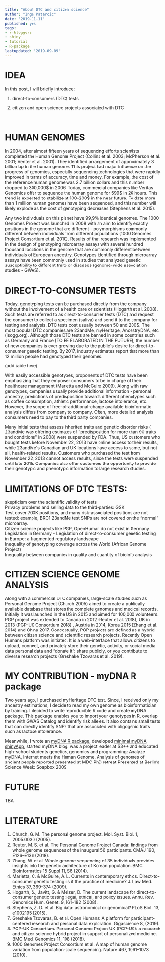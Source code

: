 ```yaml
---
title: "About DTC and citizen science"
author: "Inga Patarcic"
date: '2019-11-11'
published: yes
tags:
- r-bloggers
- shiny
- tutorial
- R-package
lastupdated: '2019-09-09'
---
```


 
  
# IDEA 
  
  In this post, I will briefly introduce:

1. direct-to-consumers (DTC) tests

2. citizen and open science projects associated with DTC 

  
<br />

# HUMAN GENOMES

In 2004, after almost fifteen years of sequencing efforts scientists completed the Human Genome Project (Collins et al. 2003; McPherson et al. 2001; Venter et al. 2001). They identified arrangement of approximately 3 billion bp in the human genome. This project had major influence on the progress of genomics, especially sequencing technologies that were rapidly improved in terms of accuracy, time and money. For example, the cost of the reference human genome was 2.7 billion dollars and this number dropped to 300,000$ in 2006. Today, commercial companies like Veritas Genomics offer to sequence the human genome for 599$ in 26 hours. This trend is expected to stabilize at 100-200$ in the near future. To date more than 1 million human genomes have been sequenced, and this number will likely explode as the cost of genotyping decreases  (Stephens et al. 2015).

Any two individuals on this planet have 99,9% identical genomes. The 1000 Genomes Project was launched in 2008 with an aim to identify exactly positions in the genome that are different - polymorphisms commonly different between individuals from different populations (1000 Genomes Project Consortium et al. 2010). Results of that research was implemented in the design of genotyping microarray assays with several hundred thousand locations in the genome that are commonly different between individuals of European ancestry. Genotypes identified through microarray assays have been commonly used in studies that analyzed genetic susceptibility to different traits or diseases (genome-wide association studies - GWAS).


# DIRECT-TO-CONSUMER TESTS

Today, genotyping tests can be purchased directly from the company without the involvement of a health care or scientists (Hogarth et al. 2008). Such tests are referred to as direct-to-consumer tests (DTC) and request the consumer to collect a specimen (saliva) and send it to the company for testing and analysis. DTC tests cost usually between 50 and 200$. The most popular DTC companies are 23andMe, myHeritage, AncestryDNA, etc (isogg.org). Although those DTC tests are banned in some countries such as Germany and France [TO BE ELABORATED IN THE FUTURE], the number of new companies is ever growing due to the public's desire for direct-to-consumer genetic testing. By 2017, industry estimates report that more than 12 million people had genotyped their genomes. 

(add table here)


With easily accessible genotypes, proponents of DTC tests have been emphasizing that they empower consumers to be in charge of their healthcare management (Marietta and McGuire 2009). Along with raw genotypes, companies usually provide additional information - personal ancestry, predictions of predisposition towards different phenotypes such as coffee consumption, athletic performance, lactose intolerance, etc. However, the scope of free-of-additional-charge available bioinformatic analysis differs from company to company. Often, more detailed analysis consumers need to pay to the third party companies. 

Many initial tests that assess inherited traits and genetic disorder risks ( 23andMe was offering estimates of "predisposition for more than 90 traits and conditions" in 2008) were suspended by FDA. Thus, US customers who bought tests before November 22, 2013 have online access to their results,  while 23andMe's Canadian and UK locations have access to some, but not all, health-related results. Customers who purchased the test from November 22, 2013 cannot access results, since the tests were suspended until late 2015. Companies also offer customers the opportunity to provide their genotypic and phenotypic information to large research studies. 


# LIMITATIONS OF DTC TESTS:

skepticism over the scientific validity of tests
  <br />
Privacy problems and selling data to the third-parties: GSK 
<br />
Test cover 700K positions, and many risk-associated positions are not tested: example, BRC1 23andMe test SNPs are not covered on the “normal” microarray. 
<br />
Citizen science projects like PGP, OpenHuman do not exist in Germany
<br />
Legislation in Germany - Legislation of direct-to-consumer genetic testing in Europe: a fragmented regulatory landscape
<br />
Inequality of genotyping coverage across the World (African Genome Project)
<br />
Inequality between companies in quality and quantity of bioinfo analysis


# CITIZEN SCIENCE GENOME ANALYSIS

Along with a commercial DTC companies, large-scale studies such as Personal Genome Project (Church 2005) aimed to create a publically available database that stores the complete genomes and medical records. Initially it was launched in the US in 2015 and aimed for 100,000 volunteers. PGP project was extended to Canada in 2012 (Reuter et al. 2018), UK in 2013 (PGP-UK Consortium 2018) , Austria in 2014, Korea 2015 (Zhang et al. 2014) and China 2017. Conceptually, PGP projects are defined as a hybrid between citizen science and scientific research projects. Recently Open Humans platform was initiated. It is a web-interface that allows citizens to upload, connect, and privately store their genetic, activity, or social media data personal data and “donate it”: share publicly, or you contribute to diverse research projects (Greshake Tzovaras et al. 2019).


# MY CONTRIBUTION - myDNA R package

Two years ago, I purchased myHeritage DTC test. Since, I received only my ancestry estimations, I decide to read my own genome as bioinformatician by training. I decided to write reproducible R code and create myDNA package. This package enables you to import your genotypes in R, overlap them with GWAS Catalog and identify risk alleles. It also contains small tests that can directly identify SNPs that are associated with oligogenic traits such as lactose intolerance.


Meanwhile, I 
wrote an [myDNA R package](https://github.com/IngaPa/myDNAS), 
developed [minimal myDNA shinyApp](https://github.com/IngaPa/myDNA_shinyApp),
started myDNA blog. 
was a project leader at S3++ and educated high-school students genetics, genomics and programming: Analyze myDNA, Internet meets the Human Genome. Analysis of genomes of ancient people reported
presented at MDC PhD retreat
Presented at Berlin’s Science Week: Soapbox 2009

# FUTURE
TBA

# LITERATURE
1. Church, G. M. The personal genome project. Mol. Syst. Biol. 1, 2005.0030 (2005).
2. Reuter, M. S. et al. The Personal Genome Project Canada: findings from whole genome sequences of the inaugural 56 participants. CMAJ 190, E126–E136 (2018).
3. Zhang, W. et al. Whole genome sequencing of 35 individuals provides insights into the genetic architecture of Korean population. BMC Bioinformatics 15 Suppl 11, S6 (2014).
4. Marietta, C. & McGuire, A. L. Currents in contemporary ethics. Direct-to-consumer genetic testing: is it the practice of medicine? J. Law Med. Ethics 37, 369–374 (2009).
5. Hogarth, S., Javitt, G. & Melzer, D. The current landscape for direct-to-consumer genetic testing: legal, ethical, and policy issues. Annu. Rev. Genomics Hum. Genet. 9, 161–182 (2008).
6. Stephens, Z. D. et al. Big data: astronomical or genomical? PLoS Biol. 13, e1002195 (2015).
7. Greshake Tzovaras, B. et al. Open Humans: A platform for participant-centered research and personal data exploration. Gigascience 8, (2019).
8. PGP-UK Consortium. Personal Genome Project UK (PGP-UK): a research and citizen science hybrid project in support of personalized medicine. BMC Med. Genomics 11, 108 (2018).
9. 1000 Genomes Project Consortium et al. A map of human genome variation from population-scale sequencing. Nature 467, 1061–1073 (2010).
